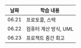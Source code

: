 | 날짜  | 학습 내용             |
| ----- | --------------------- |
| 06.21 | 프로토콜, 스택        |
| 06.22 | 컴퓨터 계산 방식, UML |
| 06.23 | 프로젝트 중간 회고    |
